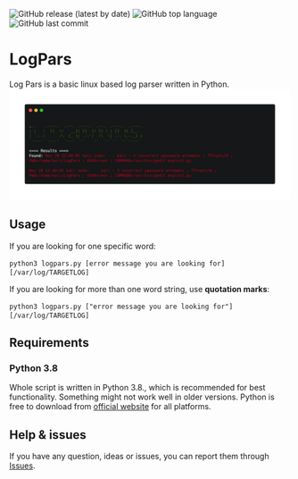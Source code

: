 ![GitHub release (latest by date)](https://img.shields.io/github/v/release/cyb3rd3s/LogPars?style=for-the-badge) ![GitHub top language](https://img.shields.io/github/languages/top/cyb3rd3s/LogPars?style=for-the-badge) ![GitHub last commit](https://img.shields.io/github/last-commit/cyb3rd3s/LogPars?style=for-the-badge)
# LogPars
Log Pars is a basic linux based log parser written in Python.
![Example of result](https://github.com/cyb3rd3s/LogPars/blob/main/logpars_logo.png)
## Usage
If you are looking for one specific word:
```
python3 logpars.py [error message you are looking for] [/var/log/TARGETLOG]
```
If you are looking for more than one word string, use **quotation marks**:
```
python3 logpars.py ["error message you are looking for"] [/var/log/TARGETLOG]
```

## Requirements

### Python 3.8
Whole script is written in Python 3.8., which is recommended for best functionality. Something might not work well in older versions. Python is free to download from [official website](https://www.python.org/downloads/) for all platforms.

## Help & issues
If you have any question, ideas or issues, you can report them through [Issues](https://github.com/cyb3rd3s/LogPars/issues).
